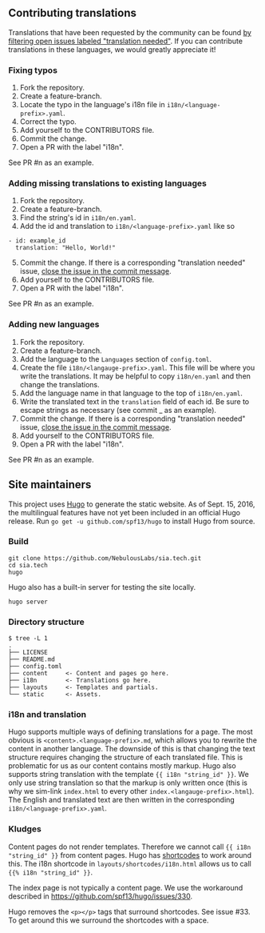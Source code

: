 Contributing translations
-------------------------

Translations that have been requested by the community can be found [by filtering open issues labeled "translation needed"](https://github.com/NebulousLabs/sia.tech/issues?q=is%3Aopen+is%3Aissue+label%3A%22needs+translation%22). If you can contribute translations in these languages, we would greatly appreciate it!

### Fixing typos

1. Fork the repository.
2. Create a feature-branch.
3. Locate the typo in the language's i18n file in `i18n/<language-prefix>.yaml`.
4. Correct the typo.
5. Add yourself to the CONTRIBUTORS file.
6. Commit the change.
7. Open a PR with the label "i18n".

See PR #n as an example.


### Adding missing translations to existing languages

1. Fork the repository.
2. Create a feature-branch.
3. Find the string's id in `i18n/en.yaml`.
4. Add the id and translation to `i18n/<language-prefix>.yaml` like so
```
- id: example_id
  translation: "Hello, World!"
```
5. Commit the change. If there is a corresponding "translation needed" issue, [close the issue in the commit message](https://help.github.com/articles/closing-issues-via-commit-messages/).
6. Add yourself to the CONTRIBUTORS file.
7. Open a PR with the label "i18n".

See PR #n as an example.


### Adding new languages

1. Fork the repository.
2. Create a feature-branch.
3. Add the language to the `Languages` section of `config.toml`.
4. Create the file `i18n/<langauge-prefix>.yaml`. This file will be where you write the translations. It may be helpful to copy `i18n/en.yaml` and then change the translations.
5. Add the language name in that language to the top of `i18n/en.yaml`.
6. Write the translated text in the `translation` field of each id. Be sure to escape strings as necessary (see commit _ as an example).
7. Commit the change. If there is a corresponding "translation needed" issue, [close the issue in the commit message](https://help.github.com/articles/closing-issues-via-commit-messages/).
8. Add yourself to the CONTRIBUTORS file.
9. Open a PR with the label "i18n".

See PR #n as an example.


Site maintainers
----------------

This project uses [Hugo](https://github.com/spf13/Hugo/) to generate the static website. As of Sept. 15, 2016, the multilingual features have not yet been included in an official Hugo release. Run `go get -u github.com/spf13/hugo` to install Hugo from source.

### Build

```
git clone https://github.com/NebulousLabs/sia.tech.git
cd sia.tech
hugo
```

Hugo also has a built-in server for testing the site locally.
```
hugo server
```


### Directory structure
```
$ tree -L 1
.
├── LICENSE
├── README.md
├── config.toml
├── content     <- Content and pages go here.
├── i18n        <- Translations go here.
├── layouts     <- Templates and partials.
└── static      <- Assets.
```


### i18n and translation

Hugo supports multiple ways of defining translations for a page. The most obvious is `<content>.<language-prefix>.md`, which allows you to rewrite the content in another language. The downside of this is that changing the text structure requires changing the structure of each translated file. This is problematic for us as our content contains mostly markup. Hugo also supports string translation with the template `{{ i18n "string_id" }}`. We only use string translation so that the markup is only written once (this is why we sim-link `index.html` to every other `index.<langauge-prefix>.html`). The English and translated text are then written in the corresponding `i18n/<language-prefix>.yaml`.


### Kludges

Content pages do not render templates. Therefore we cannot call `{{ i18n "string_id" }}` from content pages. Hugo has [shortcodes](https://gohugo.io/extras/shortcodes/) to work around this. The i18n shortcode in `layouts/shortcodes/i18n.html` allows us to call `{{% i18n "string_id" }}`.

The index page is not typically a content page. We use the workaround described in https://github.com/spf13/hugo/issues/330.

Hugo removes the `<p></p>` tags that surround shortcodes. See issue #33. To get around this we surround the shortcodes with a space.
